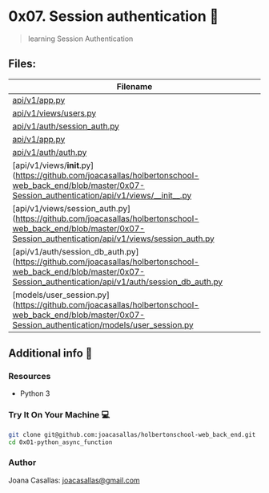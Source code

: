 # 0x07. Session authentication :girl:

> learning Session Authentication

## Files:

| Filename |
| ------ |
| [api/v1/app.py](https://github.com/joacasallas/holbertonschool-web_back_end/blob/master/0x07-Session_authentication/api/v1/app.py)|
| [api/v1/views/users.py](https://github.com/joacasallas/holbertonschool-web_back_end/blob/master/0x07-Session_authentication/api/v1/views/users.py)|
| [api/v1/auth/session_auth.py](https://github.com/joacasallas/holbertonschool-web_back_end/blob/master/0x07-Session_authentication/api/v1/auth/session_auth.py)|
| [api/v1/app.py](https://github.com/joacasallas/holbertonschool-web_back_end/blob/master/0x07-Session_authentication/api/v1/app.py)|
| [api/v1/auth/auth.py](https://github.com/joacasallas/holbertonschool-web_back_end/blob/master/0x07-Session_authentication/api/v1/auth/auth.py)|
| [api/v1/views/__init__.py](https://github.com/joacasallas/holbertonschool-web_back_end/blob/master/0x07-Session_authentication/api/v1/views/__init__.py|
| [api/v1/views/session_auth.py](https://github.com/joacasallas/holbertonschool-web_back_end/blob/master/0x07-Session_authentication/api/v1/views/session_auth.py|
| [api/v1/auth/session_db_auth.py](https://github.com/joacasallas/holbertonschool-web_back_end/blob/master/0x07-Session_authentication/api/v1/auth/session_db_auth.py|
| [models/user_session.py](https://github.com/joacasallas/holbertonschool-web_back_end/blob/master/0x07-Session_authentication/models/user_session.py|



## Additional info :construction:
### Resources

- Python 3

### Try It On Your Machine :computer:
```bash
git clone git@github.com:joacasallas/holbertonschool-web_back_end.git
cd 0x01-python_async_function
```

### Author
Joana Casallas: joacasallas@gmail.com
